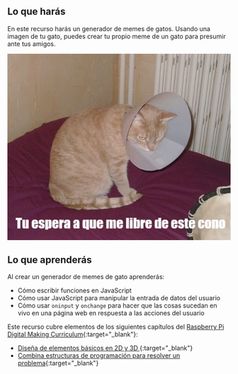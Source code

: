 ## Lo que harás

En este recurso harás un generador de memes de gatos. Usando una imagen de tu gato, puedes crear tu propio meme de un gato para presumir ante tus amigos.

![Meme de ejemplo](images/example-meme.png)

## Lo que aprenderás

Al crear un generador de memes de gato aprenderás:

- Cómo escribir funciones en JavaScript
- Cómo usar JavaScript para manipular la entrada de datos del usuario
- Cómo usar `oninput` y `onchange` para hacer que las cosas sucedan en vivo en una página web en respuesta a las acciones del usuario

Este recurso cubre elementos de los siguientes capítulos del [Raspberry Pi Digital Making Curriculum](https://www.raspberrypi.org/curriculum/){:target="_blank"}:

- [Diseña de elementos básicos en 2D y 3D ](https://www.raspberrypi.org/curriculum/design/creator){:target="_blank"}
- [Combina estructuras de programación para resolver un problema](https://www.raspberrypi.org/curriculum/programming/builder){:target="_blank"}
